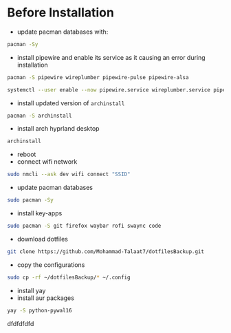 # **Before Installation**
- update pacman databases with:
```bash
pacman -Sy
```

- install pipewire and enable its service as it causing an error during installation
```bash
pacman -S pipewire wireplumber pipewire-pulse pipewire-alsa

systemctl --user enable --now pipewire.service wireplumber.service pipewire-pulse.service 
```

- install updated version of `archinstall`
```bash
pacman -S archinstall
```

- install arch hyprland desktop
```bash
archinstall
```

- reboot 
- connect wifi network
```bash
sudo nmcli --ask dev wifi connect "SSID"
```

- update pacman databases
```bash
sudo pacman -Sy
```

- install key-apps
```bash
sudo pacman -S git firefox waybar rofi swaync code
```

- download dotfiles
```bash
git clone https://github.com/Mohammad-Talaat7/dotfilesBackup.git
```

- copy the configurations
```bash
sudo cp -rf ~/dotfilesBackup/* ~/.config
```

- install yay
- install aur packages
```bash
yay -S python-pywal16
```

dfdfdfdfd